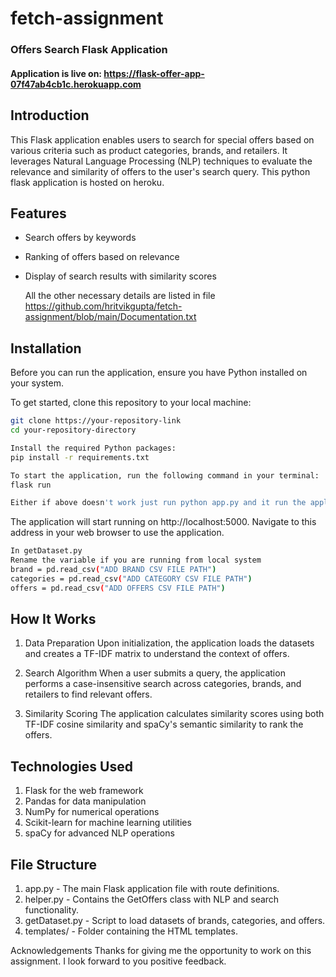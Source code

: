 # fetch-assignment
### Offers Search Flask Application
#### Application is live on: https://flask-offer-app-07f47ab4cb1c.herokuapp.com
## Introduction
This Flask application enables users to search for special offers based on various criteria such as product categories, brands, and retailers. It leverages Natural Language Processing (NLP) techniques to evaluate the relevance and similarity of offers to the user's search query. This python flask application is hosted on heroku.

## Features

- Search offers by keywords
- Ranking of offers based on relevance
- Display of search results with similarity scores

  All the other necessary details are listed in file  https://github.com/hritvikgupta/fetch-assignment/blob/main/Documentation.txt

## Installation

Before you can run the application, ensure you have Python installed on your system.

To get started, clone this repository to your local machine:

```bash
git clone https://your-repository-link
cd your-repository-directory

Install the required Python packages:
pip install -r requirements.txt

To start the application, run the following command in your terminal:
flask run

Either if above doesn't work just run python app.py and it run the application on local terminal for output to be displayed.
```
The application will start running on http://localhost:5000. Navigate to this address in your web browser to use the application.

```bash
In getDataset.py
Rename the variable if you are running from local system
brand = pd.read_csv("ADD BRAND CSV FILE PATH") 
categories = pd.read_csv("ADD CATEGORY CSV FILE PATH")
offers = pd.read_csv("ADD OFFERS CSV FILE PATH")

```

## How It Works
1. Data Preparation
  Upon initialization, the application loads the datasets and creates a TF-IDF matrix to understand the context of offers.

2. Search Algorithm
  When a user submits a query, the application performs a case-insensitive search across categories, brands, and retailers to find relevant offers.

3. Similarity Scoring
  The application calculates similarity scores using both TF-IDF cosine similarity and spaCy's semantic similarity to rank the offers.

## Technologies Used
1. Flask for the web framework
2. Pandas for data manipulation
3. NumPy for numerical operations
4. Scikit-learn for machine learning utilities
5. spaCy for advanced NLP operations

## File Structure
1. app.py - The main Flask application file with route definitions.
2. helper.py - Contains the GetOffers class with NLP and search functionality.
3. getDataset.py - Script to load datasets of brands, categories, and offers.
4. templates/ - Folder containing the HTML templates.

Acknowledgements
Thanks for giving me the opportunity to work on this assignment. I look forward to you positive feedback.


